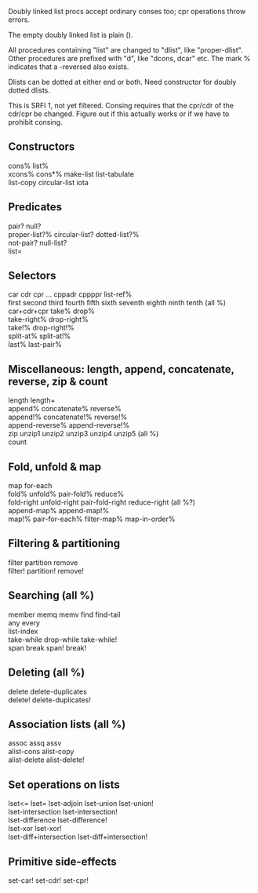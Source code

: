 Doubly linked list procs accept ordinary conses too; cpr operations throw errors.

The empty doubly linked list is plain ().

All procedures containing "list" are changed to "dlist", like "proper-dlist".
Other procedures are prefixed with "d", like "dcons, dcar" etc.
The mark % indicates that a -reversed also exists.

Dlists can be dotted at either end or both.
Need constructor for doubly dotted dlists.

This is SRFI 1, not yet filtered.  Consing requires that the cpr/cdr of the cdr/cpr be changed.
Figure out if this actually works or if we have to prohibit consing.

## Constructors
cons% list%  
xcons% cons*% make-list list-tabulate   
list-copy circular-list iota
## Predicates
pair? null?  
proper-list?% circular-list? dotted-list?%  
not-pair? null-list?  
list=
## Selectors
car cdr cpr 
... cppadr cppppr list-ref%  
first second third fourth fifth sixth seventh eighth ninth tenth (all %)  
car+cdr+cpr
take%       drop%  
take-right% drop-right%  
take!%      drop-right!%   
split-at%   split-at!%   
last% last-pair%
## Miscellaneous: length, append, concatenate, reverse, zip & count
length length+  
append%  concatenate%  reverse%  
append!% concatenate!% reverse!%  
append-reverse% append-reverse!%  
zip unzip1 unzip2 unzip3 unzip4 unzip5 (all %)  
count
## Fold, unfold & map
map for-each  
fold%       unfold%       pair-fold%       reduce%   
fold-right unfold-right pair-fold-right reduce-right (all %?)  
append-map% append-map!%  
map!% pair-for-each% filter-map% map-in-order%  
## Filtering & partitioning  
filter  partition  remove  
filter! partition! remove!   
## Searching (all %)
member memq memv
find find-tail   
any every  
list-index  
take-while drop-while take-while!  
span break span! break!  
## Deleting (all %)
delete  delete-duplicates   
delete! delete-duplicates!  
## Association lists (all %)
assoc assq assv  
alist-cons alist-copy  
alist-delete alist-delete!  
## Set operations on lists
lset<= lset= lset-adjoin
lset-union			lset-union!  
lset-intersection		lset-intersection!  
lset-difference		        lset-difference!  
lset-xor			lset-xor!  
lset-diff+intersection	        lset-diff+intersection!
## Primitive side-effects
set-car! set-cdr! set-cpr!
